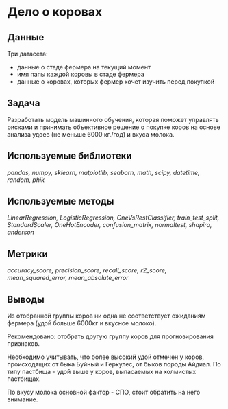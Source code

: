 # Дело о коровах

## Данные

Три датасета:
- данные о стаде фермера на текущий момент
- имя папы каждой коровы в стаде фермера
- данные о коровах, которых фермер хочет изучить перед покупкой

## Задача

Разработать модель машинного обучения, которая поможет управлять рисками и принимать объективное решение о покупке коров на основе анализа удоев (не меньше 6000 кг./год) и вкуса молока.

## Используемые библиотеки
*pandas, numpy, sklearn, matplotlib, seaborn, math, scipy, datetime, random, phik*

## Используемые методы
*LinearRegression, LogisticRegression, OneVsRestClassifier, train_test_split, StandardScaler, OneHotEncoder, confusion_matrix, normaltest, shapiro, anderson*

## Метрики
*accuracy_score, precision_score, recall_score, r2_score, mean_squared_error, mean_absolute_error*

## Выводы

Из отобранной группы коров ни одна не соответствует ожиданиям фермера (удой больше 6000кг и вкусное молоко).

Рекомендовано: отобрать другую группу коров для прогнозирования признаков.

Необходимо учитывать, что более высокий удой отмечен у коров, происходящих от быка Буйный и Геркулес, от быков породы Айдиал. По типу пастбища - удой выше у коров, выпасаемых на холмистых пастбищах.

По вкусу молока основной фактор - СПО, стоит обратить на него внимание.
